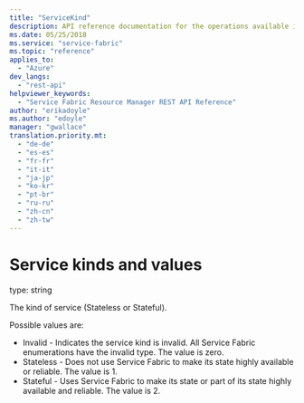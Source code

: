 ```yaml
---
title: "ServiceKind"
description: API reference documentation for the operations available in the ServiceKind REST API.
ms.date: 05/25/2018
ms.service: "service-fabric"
ms.topic: "reference"
applies_to: 
  - "Azure"
dev_langs: 
  - "rest-api"
helpviewer_keywords: 
  - "Service Fabric Resource Manager REST API Reference"
author: "erikadoyle"
ms.author: "edoyle"
manager: "gwallace"
translation.priority.mt: 
  - "de-de"
  - "es-es"
  - "fr-fr"
  - "it-it"
  - "ja-jp"
  - "ko-kr"
  - "pt-br"
  - "ru-ru"
  - "zh-cn"
  - "zh-tw"
---
```

# Service kinds and values

type: string

The kind of service (Stateless or Stateful).

Possible values are: 

  - Invalid - Indicates the service kind is invalid. All Service Fabric enumerations have the invalid type. The value is zero.
  - Stateless - Does not use Service Fabric to make its state highly available or reliable. The value is 1.
  - Stateful - Uses Service Fabric to make its state or part of its state highly available and reliable. The value is 2.

